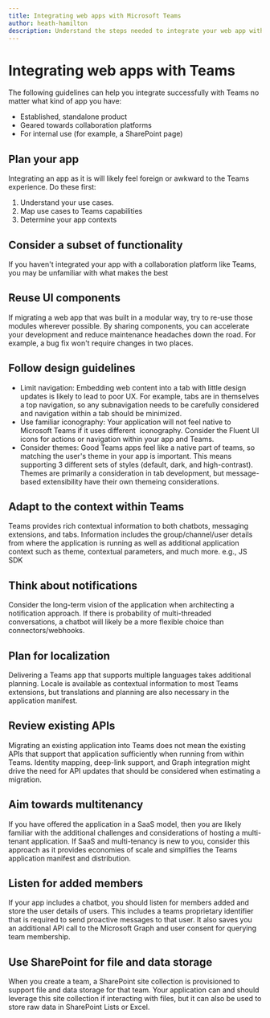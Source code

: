 ```yaml
---
title: Integrating web apps with Microsoft Teams
author: heath-hamilton
description: Understand the steps needed to integrate your web app with Microsoft Teams
---
```

# Integrating web apps with Teams

The following guidelines can help you integrate successfully with Teams no matter what kind of app you have:

* Established, standalone product
* Geared towards collaboration platforms
* For internal use (for example, a SharePoint page)

## Plan your app

Integrating an app as it is will likely feel foreign or awkward to the Teams experience. Do these first:

1. Understand your use cases.
1. Map use cases to Teams capabilities
1. Determine your app contexts

## Consider a subset of functionality

If you haven't integrated your app with a collaboration platform like Teams, you may be unfamiliar with what makes the best 

## Reuse UI components

If migrating a web app that was built in a modular way, try to re-use those modules wherever possible. By sharing components, you can accelerate your development and reduce maintenance headaches down the road. For example, a bug fix won't require changes in two places.

## Follow design guidelines

* Limit navigation: Embedding web content into a tab with little design updates is likely to lead to poor UX. For example, tabs are in themselves a top navigation, so any subnavigation needs to be carefully considered and navigation within a tab should be minimized.
* Use familiar iconography: Your application will not feel native to Microsoft Teams if it uses different  iconography. Consider the Fluent UI icons for actions or navigation within your app and Teams.
* Consider themes: Good Teams apps feel like a native part of teams, so matching the user's theme in your app is important. This means supporting 3 different sets of styles (default, dark, and high-contrast). Themes are primarily a consideration in tab development, but message-based extensibility have their own themeing considerations.

## Adapt to the context within Teams

Teams provides rich contextual information to both chatbots, messaging extensions, and tabs. Information includes the group/channel/user details from where the application is running as well as additional application context such as theme, contextual parameters, and much more. e.g., JS SDK

## Think about notifications

Consider the long-term vision of the application when architecting a notification approach. If there is probability of multi-threaded conversations, a chatbot will likely be a more flexible choice than connectors/webhooks.

## Plan for localization

Delivering a Teams app that supports multiple languages takes additional planning. Locale is available as contextual information to most Teams extensions, but translations and planning are also necessary in the application manifest.

## Review existing APIs

Migrating an existing application into Teams does not mean the existing APIs that support that application sufficiently when running from within Teams. Identity mapping, deep-link support, and Graph integration might drive the need for API updates that should be considered when estimating a migration.

## Aim towards multitenancy

If you have offered the application in a SaaS model, then you are likely familiar with the additional challenges and considerations of hosting a multi-tenant application. If SaaS and multi-tenancy is new to you, consider this approach as it provides economies of scale and simplifies the Teams application manifest and distribution.

## Listen for added members

If your app includes a chatbot, you should listen for members added and store the user details of users. This includes a teams proprietary identifier that is required to send proactive messages to that user. It also saves you an additional API call to the Microsoft Graph and user consent for querying team membership.

## Use SharePoint for file and data storage

When you create a team, a SharePoint site collection is provisioned to support file and data storage for that team. Your application can and should leverage this site collection if interacting with files, but it can also be used to store raw data in SharePoint Lists or Excel.

